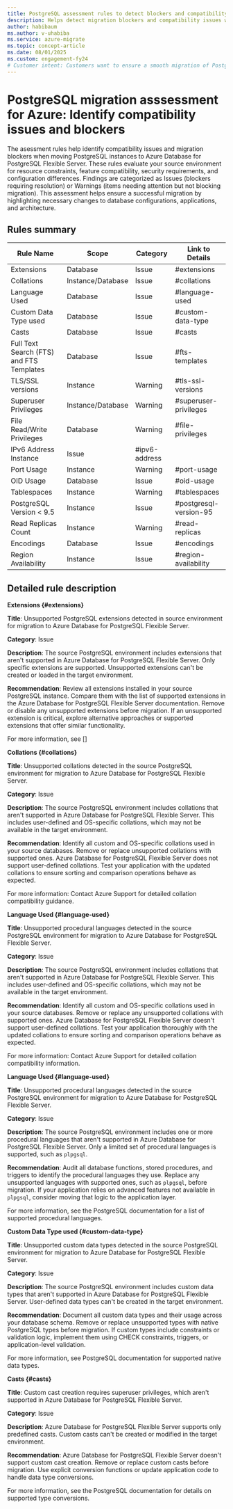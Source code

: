 ```yaml
---
title: PostgreSQL assessment rules to detect blockers and compatibility issues
description: Helps detect migration blockers and compatibility issues when moving PostgreSQL databases to Azure Database for PostgreSQL Flexible Server, ensuring a smooth and successful cloud transition.
author: habibaum
ms.author: v-uhabiba
ms.service: azure-migrate 
ms.topic: concept-article 
ms.date: 08/01/2025
ms.custom: engagement-fy24 
# Customer intent: Customers want to ensure a smooth migration of PostgreSQL databases to Azure by identifying blockers, compatibility issues, and required configuration changes.
---
```


# PostgreSQL migration asssessment for Azure: Identify compatibility issues and blockers

The asessment rules help identify compatibility issues and migration blockers when moving PostgreSQL instances to Azure Database for PostgreSQL Flexible Server. These rules evaluate your source environment for resource constraints, feature compatibility, security requirements, and configuration differences. Findings are categorized as Issues (blockers requiring resolution) or Warnings (items needing attention but not blocking migration). This assessment helps ensure a successful migration by highlighting necessary changes to database configurations, applications, and architecture.

## Rules summary


| Rule Name  | Scope  | Category | Link to Details   |
|----------|---------|----------|----------------------|
| Extensions    | Database       | Issue    | #extensions    |
| Collations   | Instance/Database | Issue    | #collations      |
| Language Used  | Database          | Issue    | #language-used   |
| Custom Data Type used  | Database          | Issue    | #custom-data-type  |
| Casts   | Database          | Issue    | #casts  |
| Full Text Search (FTS) and FTS Templates  | Database  | Issue  | #fts-templates  |
| TLS/SSL versions   | Instance     | Warning  | #tls-ssl-versions  |
| Superuser Privileges  | Instance/Database | Warning  | #superuser-privileges  |
| File Read/Write Privileges  | Database   | Warning  | #file-privileges  |
| IPv6 Address   Instance       | Issue    | #ipv6-address  |
| Port Usage   | Instance     | Warning  | #port-usage    |
| OID Usage    | Database        | Issue    | #oid-usage  |
| Tablespaces  | Instance    | Warning  | #tablespaces       |
| PostgreSQL Version < 9.5  | Instance   | Issue    | #postgresql-version-95     |
| Read Replicas Count | Instance | Warning  | #read-replicas  |
| Encodings | Database  | Issue    | #encodings  |
| Region Availability | Instance  | Issue    | #region-availability |

## Detailed rule description

**Extensions {#extensions}**

**Title**: Unsupported PostgreSQL extensions detected in source environment for migration to Azure Database for PostgreSQL Flexible Server.

**Category**: Issue

**Description**: The source PostgreSQL environment includes extensions that aren't supported in Azure Database for PostgreSQL Flexible Server. Only specific extensions are supported. Unsupported extensions can't be created or loaded in the target environment.

**Recommendation**: Review all extensions installed in your source PostgreSQL instance. Compare them with the list of supported extensions in the Azure Database for PostgreSQL Flexible Server documentation. Remove or disable any unsupported extensions before migration. If an unsupported extension is critical, explore alternative approaches or supported extensions that offer similar functionality.

For more information, see []

**Collations {#collations}**

**Title**: Unsupported collations detected in the source PostgreSQL environment for migration to Azure Database for PostgreSQL Flexible Server.

**Category**: Issue

**Description**: The source PostgreSQL environment includes collations that aren't supported in Azure Database for PostgreSQL Flexible Server. This includes user-defined and OS-specific collations, which may not be available in the target environment.

**Recommendation**: Identify all custom and OS-specific collations used in your source databases. Remove or replace unsupported collations with supported ones. Azure Database for PostgreSQL Flexible Server does not support user-defined collations. Test your application with the updated collations to ensure sorting and comparison operations behave as expected.

For more information: Contact Azure Support for detailed collation compatibility guidance.

**Language Used {#language-used}**

**Title**: Unsupported procedural languages detected in the source PostgreSQL environment for migration to Azure Database for PostgreSQL Flexible Server.

**Category**: Issue

**Description**: The source PostgreSQL environment includes collations that aren't supported in Azure Database for PostgreSQL Flexible Server. This includes user-defined and OS-specific collations, which may not be available in the target environment.

**Recommendation**: Identify all custom and OS-specific collations used in your source databases. Remove or replace any unsupported collations with supported ones. Azure Database for PostgreSQL Flexible Server doesn't support user-defined collations. Test your application thoroughly with the updated collations to ensure sorting and comparison operations behave as expected.

For more information: Contact Azure Support for detailed collation compatibility information.

**Language Used {#language-used}**

**Title**: Unsupported procedural languages detected in the source PostgreSQL environment for migration to Azure Database for PostgreSQL Flexible Server.

**Category**: Issue

**Description**: The source PostgreSQL environment includes one or more procedural languages that aren't supported in Azure Database for PostgreSQL Flexible Server. Only a limited set of procedural languages is supported, such as `plpgsql`.

**Recommendation**: Audit all database functions, stored procedures, and triggers to identify the procedural languages they use. Replace any unsupported languages with supported ones, such as `plpgsql`, before migration. If your application relies on advanced features not available in `plpgsql`, consider moving that logic to the application layer.

For more information, see the PostgreSQL documentation for a list of supported procedural languages.

**Custom Data Type used {#custom-data-type}**

**Title**: Unsupported custom data types detected in the source PostgreSQL environment for migration to Azure Database for PostgreSQL Flexible Server.

**Category**: Issue

**Description**: The source PostgreSQL environment includes custom data types that aren't supported in Azure Database for PostgreSQL Flexible Server. User-defined data types can't be created in the target environment.

**Recommendation**: Document all custom data types and their usage across your database schema. Remove or replace unsupported types with native PostgreSQL types before migration. If custom types include constraints or validation logic, implement them using CHECK constraints, triggers, or application-level validation.

For more information, see PostgreSQL documentation for supported native data types.

**Casts {#casts}**

**Title**: Custom cast creation requires superuser privileges, which aren't supported in Azure Database for PostgreSQL Flexible Server.

**Category**: Issue

**Description**: Azure Database for PostgreSQL Flexible Server supports only predefined casts. Custom casts can't be created or modified in the target environment.

**Recommendation**: Azure Database for PostgreSQL Flexible Server doesn't support custom cast creation. Remove or replace custom casts before migration. Use explicit conversion functions or update application code to handle data type conversions.

For more information, see the PostgreSQL documentation for details on supported type conversions.